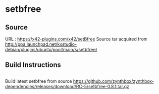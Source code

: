 # setbfree

## Source
URL : https://x42-plugins.com/x42/setBfree
Source tar acquired from http://ppa.launchpad.net/kxstudio-debian/plugins/ubuntu/pool/main/s/setbfree/

## Build Instructions
```sh
```

Build latest setbfree from source https://github.com/zynthbox/zynthbox-dependencies/releases/download/RC-5/setbfree-0.8.1.tar.gz
